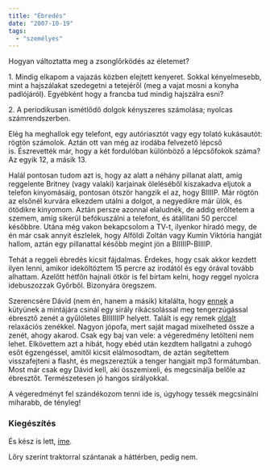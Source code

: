 ```yaml
---
title: "Ébredés"
date: "2007-10-19"
tags: 
  - "személyes"
---
```


Hogyan változtatta meg a zsonglőrködés az életemet?

1\. Mindig elkapom a vajazás közben elejtett kenyeret. Sokkal kényelmesebb, mint a hajszálakat szedegetni a tetejéről (meg a vajat mosni a konyha padlójáról). Egyébként hogy a francba tud mindig hajszálra esni?

2\. A periodikusan ismétlődő dolgok kényszeres számolása; nyolcas számrendszerben.

Elég ha meghallok egy telefont, egy autóriasztót vagy egy tolató kukásautót: rögtön számolok. Aztán ott van még az irodába felvezető lépcső is. Észrevették már, hogy a két fordulóban különböző a lépcsőfokok száma? Az egyik 12, a másik 13.

Halál pontosan tudom azt is, hogy az alatt a néhány pillanat alatt, amíg reggelente Britney (vagy valaki) karjainak öleléséből kiszakadva eljutok a telefon kinyomásáig, pontosan ötször hangzik el az, hogy BIIIIP. Már rögtön az elsőnél kurvára elkezdem utálni a dolgot, a negyedikre már ülök, és ötödikre kinyomom. Aztán persze azonnal elaludnék, de addig erőltetem a szemem, amíg sikerül befókuszálni a telefont, és átállítani 50 perccel későbbre. Utána még vakon bekapcsolom a TV-t, ilyenkor híradó megy, de én már csak annyit észlelek, hogy Alföldi Zoltán vagy Kumin Viktória hangját hallom, aztán egy pillanattal később megint jön a BIIIIIP-BIIIIP.

Tehát a reggeli ébredés kicsit fájdalmas. Érdekes, hogy csak akkor kezdett ilyen lenni, amikor ideköltöztem 15 percre az irodától és egy órával tovább alhattam. Azelőtt hétfőn hajnali ötkör is fel bírtam kelni, hogy reggel nyolcra idebuszozzak Győrből. Bizonyára öregszem.

Szerencsére Dávid (nem én, hanem a másik) kitalálta, hogy [ennek](http://www.serenityhealth.com/alarm_clocks.html) a kütyünek a mintájára csinál egy sirály rikácsolással meg tengerzúgással ébresztő zenét a gyűlöletes BIIIIIIIP helyett. Talált is egy remek [oldalt](http://www.soundsleeping.com/) relaxációs zenékkel. Nagyon jópofa, mert saját magad mixelheted össze a zenét, ahogy akarod. Csak egy baj van vele: a végeredmény letölteni nem lehet. Elkövettem azt a hibát, hogy ebéd után kezdtem hallgatni a zuhogó esőt égzengéssel, amitől kicsit elálmosodtam, de aztán segítettem visszafejteni a flasht, és megszereztük a tenger hangjait mp3 formátumban. Most már csak egy Dávid kell, aki összemixeli, és megcsinálja belőle az ébresztőt. Természetesen jó hangos sirályokkal.

A végeredményt fel szándékozom tenni ide is, úgyhogy tessék megcsinálni miharabb, de tényleg!

### Kiegészítés

És kész is lett, [íme](files/wake-up-ocean.mp3).

Lőry szerint traktorral szántanak a háttérben, pedig nem.
